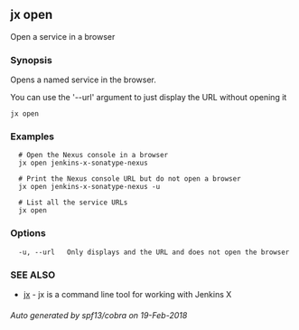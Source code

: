 ## jx open

Open a service in a browser

### Synopsis


Opens a named service in the browser. 

You can use the '--url' argument to just display the URL without opening it

```
jx open
```

### Examples

```
  # Open the Nexus console in a browser
  jx open jenkins-x-sonatype-nexus
  
  # Print the Nexus console URL but do not open a browser
  jx open jenkins-x-sonatype-nexus -u
  
  # List all the service URLs
  jx open
```

### Options

```
  -u, --url   Only displays and the URL and does not open the browser
```

### SEE ALSO
* [jx](jx.md)	 - jx is a command line tool for working with Jenkins X

###### Auto generated by spf13/cobra on 19-Feb-2018

